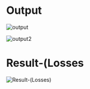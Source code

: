 # Output

![output](https://user-images.githubusercontent.com/98837660/153481745-63f2a228-e682-4714-9559-fcdedcb565b8.png)

![output2](https://user-images.githubusercontent.com/98837660/153481763-b2e14b46-0d3a-44c5-995a-de8c6a61841a.png)

# Result-(Losses

![Result-(Losses)](https://user-images.githubusercontent.com/98837660/153481784-612bdff7-88a3-43f3-9f46-d440c209bc77.png)
